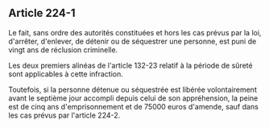 Article 224-1
----
Le fait, sans ordre des autorités constituées et hors les cas prévus par la loi,
d'arrêter, d'enlever, de détenir ou de séquestrer une personne, est puni de
vingt ans de réclusion criminelle.

Les deux premiers alinéas de l'article 132-23 relatif à la période de sûreté
sont applicables à cette infraction.

Toutefois, si la personne détenue ou séquestrée est libérée volontairement avant
le septième jour accompli depuis celui de son appréhension, la peine est de cinq
ans d'emprisonnement et de 75000 euros d'amende, sauf dans les cas prévus par
l'article 224-2.

